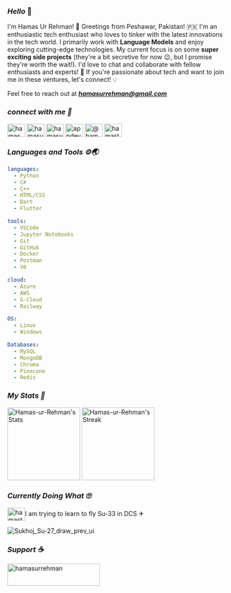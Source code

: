 ### _Hello_ 👋 
I'm Hamas Ur Rehman! 🌟 Greetings from Peshawar, Pakistan! 🇵🇰 I'm an enthusiastic tech enthusiast who loves to tinker with the latest innovations in the tech world. I primarily work with **Language Models** and enjoy exploring cutting-edge technologies. My current focus is on some **super exciting side projects** (they're a bit secretive for now 😉, but I promise they're worth the wait!). I'd love to chat and collaborate with fellow enthusiasts and experts! 🤝 If you're passionate about tech and want to join me in these ventures, let's connect! 💡

Feel free to reach out at _**hamasurrehman@gmail.com**_

<!--This is the contact with me section-->
### _connect with me 🤙_
<p align="left">
<a href="https://twitter.com/hamas_ur_rehman" target="blank"><img align="center" src="https://raw.githubusercontent.com/rahuldkjain/github-profile-readme-generator/master/src/images/icons/Social/twitter.svg" alt="hamas_ur_rehman" height="30" width="40" /></a>
<a href="https://linkedin.com/in/hamasurrehman" target="blank"><img align="center" src="https://raw.githubusercontent.com/rahuldkjain/github-profile-readme-generator/master/src/images/icons/Social/linked-in-alt.svg" alt="hamasurrehman" height="30" width="40" /></a>
<a href="https://kaggle.com/hamasurrehman" target="blank"><img align="center" src="https://raw.githubusercontent.com/rahuldkjain/github-profile-readme-generator/master/src/images/icons/Social/kaggle.svg" alt="hamasurrehman" height="30" width="40" /></a>
<a href="https://fb.com/appdevpak" target="blank"><img align="center" src="https://raw.githubusercontent.com/rahuldkjain/github-profile-readme-generator/master/src/images/icons/Social/facebook.svg" alt="appdevpak" height="30" width="40" /></a>
<a href="https://medium.com/@hamasurrehman" target="blank"><img align="center" src="https://raw.githubusercontent.com/rahuldkjain/github-profile-readme-generator/master/src/images/icons/Social/medium.svg" alt="@hamasurrehman" height="30" width="40" /></a>
<a href="https://www.youtube.com/@hamastech" target="blank"><img align="center" src="https://raw.githubusercontent.com/rahuldkjain/github-profile-readme-generator/master/src/images/icons/Social/youtube.svg" alt="hamastech" height="30" width="40" /></a>
</p>
<!--This is the contact with me section-->

### _Languages and Tools ⚙🌏_
```YAML
languages:
  - Python
  - C#
  - C++
  - HTML/CSS
  - Dart
  - Flutter
```
```YAML
tools:
  - VSCode
  - Jupyter Notebooks
  - Git
  - GitHub
  - Docker
  - Postman
  - V0
```
```YAML
cloud:
  - Azure
  - AWS
  - G-Cloud
  - Railway
```
```YAML
OS:
  - Linux
  - Windows
```
```YAML
Databases:
  - MySQL
  - MongoDB
  - Chroma
  - Pinecone
  - Redis
```

### _My Stats 🗽_
<div class="badges-githubstats">
  <p align="left">
    <img src="https://github-readme-stats.vercel.app/api?username=Hamas-ur-Rehman&theme=tokyonight&show_icons=true&hide_border=true&count_private=true" alt="Hamas-ur-Rehman's Stats" height="165">
    <img src="https://github-readme-streak-stats.herokuapp.com/?user=Hamas-ur-Rehman&theme=tokyonight&hide_border=true" alt="Hamas-ur-Rehman's Streak" height="165">
  </p>
</div>

### _Currently Doing What 🙄_
<a href="https://steamcommunity.com/id/hamasurrehman/" target="blank"><img align="center" src="https://upload.wikimedia.org/wikipedia/commons/8/83/Steam_icon_logo.svg" alt="hamastech" height="30" width="40" /></a>I am trying to learn to fly Su-33 in DCS ✈ 

![Sukhoj_Su-27_draw_prev_ui](https://github.com/user-attachments/assets/a4f17ceb-3fad-41a1-8687-7bd5df1a3380)

### _Support ☕_
<p><a href="https://www.buymeacoffee.com/hamasurrehman"> <img align="left" src="https://cdn.buymeacoffee.com/buttons/v2/default-yellow.png" height="50" width="210" alt="hamasurrehman" /></a></p><br><br>
